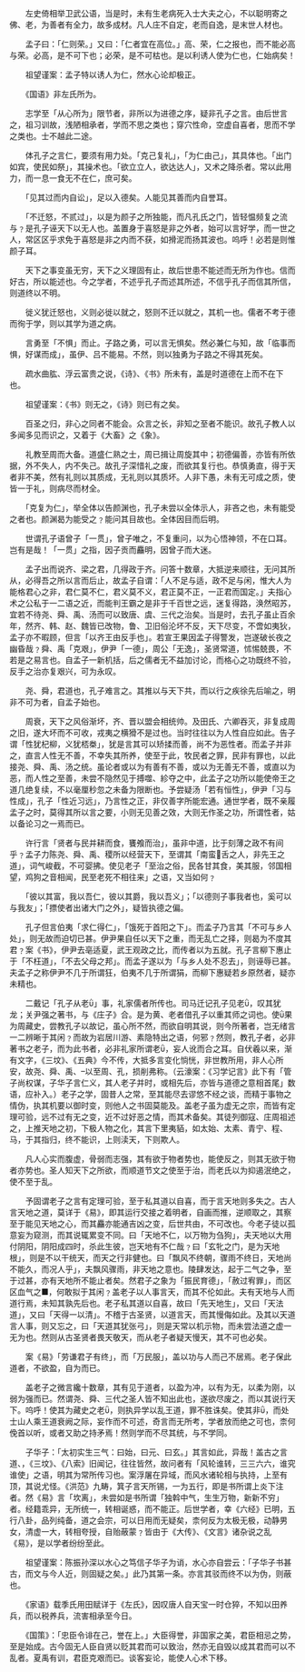 <!-- { "loadSidebar": true } -->
　　左史倚相举卫武公语，当是时，未有生老病死入士大夫之心，不以聪明寄之佛、老，为善者有全力，故多成材。凡人庄不自定，老而自逸，是末世人材也。

　　孟子曰：「仁则荣。」又曰：「仁者宜在高位。」高、荣，仁之报也，而不能必高与荣。必高，是不可下也；必荣，是不可枯也。是以利诱人使为仁也，仁始病矣！

　　祖望谨案：孟子特以诱人为仁，然水心论却极正。

　　《国语》非左氏所为。

　　志学至「从心所为」限节者，非所以为进德之序，疑非孔子之言。由后世言之，祖习训故，浅陋相承者，学而不思之类也；穿穴性命，空虚自喜者，思而不学之类也。士不越此二途。

　　体孔子之言仁，要须有用力处。「克己复礼」，「为仁由己」，其具体也。「出门如宾，使民如祭」，其操术也。「欲立立人，欲达达人」，又术之降杀者。常以此用力，而一息一食无不在仁，庶可矣。

　　「见其过而内自讼」，足以入德矣。人能见其善而内自誉耳。

　　「不迁怒，不贰过」，以是为颜子之所独能，而凡孔氏之门，皆轻愠频复之流与﹖是孔子诬天下以无人也。盖置身于喜怒是非之外者，始可以言好学，而一世之人，常区区乎求免于喜怒是非之内而不获，如搰泥而扬其波也。呜呼！必若是则惟颜子耳。

　　天下之事变虽无穷，天下之义理固有止，故后世患不能述而无所为作也。信而好古，所以能述也。今之学者，不述乎孔子而述其所述，不信乎孔子而信其所信，则道终以不明。

　　徙义犹迁怒也，义则必徙以就之，怒则不迁以就之，其机一也。儒者不考于德而徇于学，则以其学为道之病。

　　言勇至「不惧」而止。子路之勇，可以言无惧矣。然必兼仁与知，故「临事而惧，好谋而成」，虽伊、吕不能易。不然，则以独勇为子路之不得其死矣。

　　疏水曲肱、浮云富贵之说，《诗》、《书》所未有，盖是时道德在上而不在下也。

　　祖望谨案：《书》则无之，《诗》则已有之矣。

　　百圣之归，非心之同者不能会。众言之长，非知之至者不能识。故孔子教人以多闻多见而识之，又着于《大畜》之《象》。

　　礼教至周而大备。道盛仁熟之士，周已揖让周旋其中；初德偏善，亦皆有所依据，外不失人，内不失己。故孔子深惜礼之废，而欲其复行也。恭慎勇直，得于天者非不美，然有礼则以其质成，无礼则以其质坏。人非下愚，未有无可成之质，使皆一于礼，则病尽而材全。

　　「克复为仁」，举全体以告颜渊也，孔子未尝以全体示人，非吝之也，未有能受之者也。颜渊曷为能受之﹖能问其目故也。全体因目而后明。

　　世谓孔子语曾子「一贯」，曾子唯之，不复重问，以为心悟神领，不在口耳。岂有是哉！「一贯」之指，因子贡而麤明，因曾子而大迷。

　　孟子出而说齐、梁之君，几得政于齐。问答十数章，大抵逆来顺往，无问其所从，必得吾之所以言而后止，故孟子自谓：「人不足与适，政不足与闲，惟大人为能格君心之非，君仁莫不仁，君义莫不义，君正莫不正，一正君而国定。」夫指心术之公私于一二语之近，而能判王霸之是非于千百世之远，迷复得路，涣然昭苏，宜若不待尧、舜、禹、汤而可以致唐、虞、三代之治矣。当是时，去孔子虽止百余年，然齐、韩、赵、魏皆已改物，鲁、卫旧俗沦坏不反，天下尽变，不啻如夷狄，孟子亦不暇顾，但言「以齐王由反手也」。若宣王果因孟子得警发，岂遂破长夜之幽昏哉﹖舜、禹「克艰」，伊尹「一德」，周公「无逸」，圣贤常道，怵惕兢畏，不若是之易言也。自孟子一新机括，后之儒者无不益加讨论，而格心之功既终不验，反手之治亦复艰兴，可为永叹。

　　尧、舜，君道也，孔子难言之。其推以与天下共，而以行之疾徐先后喻之，明非不可为者，自孟子始也。

　　周衰，天下之风俗渐坏，齐、晋以盟会相统帅。及田氏、六卿吞灭，非复成周之旧，遂大坏而不可收，戎夷之横猾不是过也。当时往往以为人性自应如此。告子谓「性犹杞柳，义犹桮桊」，犹是言其可以矫揉而善，尚不为恶性者。而孟子并非之，直言人性无不善，不幸失其所养，使至于此，牧民者之罪，民非有罪也，以此接尧、舜、禹、汤之统。虽论者或以为有善有不善，或以为无善无不善，或直以为恶，而人性之至善，未尝不隐然见于搏噬、紾夺之中，此孟子之功所以能使帝王之道几绝复续，不以毫厘秒忽之未备为限断也。予尝疑汤「若有恒性」，伊尹「习与性成」，孔子「性近习远」，乃言性之正，非仅善字所能宏通。通世学者，既不亲履孟子之时，莫得其所以言之要，小则无见善之效，大则无作圣之功，所谓性者，姑以备论习之一焉而已。

　　许行言「贤者与民并耕而食，饔飧而治」，虽非中道，比于刻薄之政不有间乎﹖孟子力陈尧、舜、禹、稷所以经营天下，至谓其「南蛮舌之人，非先王之道」，词气峻截，不可婴拂。使见老子「至治之俗，民各甘其食，美其服，邻国相望，鸡狗之音相闻，民至老死不相往来」之语，又当如何﹖

　　「彼以其富，我以吾仁，彼以其爵，我以吾义」；「以德则子事我者也，奚可以与我友」；「摽使者出诸大门之外」，疑皆执德之偏。

　　孔子但言伯夷「求仁得仁」，「饿死于首阳之下」。而孟子乃言其「不可与乡人处」，则无故而迫切已甚。伊尹果自任以天下之重，而无乱亡之择，则曷为不度其君﹖案《书》，伊尹去亳适夏，武王观政之比，而传者以为五就。孔子言柳下惠止于「不枉道」，「不去父母之邦」。而孟子遂以为「与乡人处不忍去」，则诬辱已甚。夫孟子之称伊尹不几于所谓狂，伯夷不几于所谓狷，而柳下惠疑若乡原然者，疑亦未精也。

　　二戴记「孔子从老」事，礼家儒者所传也。司马迁记孔子见老，叹其犹龙；关尹强之著书，与《庄子》合。是为黄、老者借孔子以重其师之词也。使果为周藏史，尝教孔子以故记，虽心所不然，而欲自明其说，则今所著者，岂无绪言一二辨晰于其闲﹖而故为岩居川游、素隐特出之语，何邪﹖然则，教孔子者，必非著书之老子，而为此书者，必非礼家所谓老，妄人讹而合之耳。自伏羲以来，渐有文字，《三坟》、《五典》今不传，大抵多言变化惝恍，非世教所用，非人心所安，故尧、舜、禹、以至周、孔，损削弗称。（云濠案：《习学记言》此下有「管子尚权谋，子华子言仁义，其人老子并时，或相先后，亦皆与道德之意相首尾」数语，应补入。）老子之学，固昔人之常，至其能尽去谬悠不经之谈，而精于事物之情伪，执其机要以御时变，则他人之书固莫能及。盖老子虽为虚无之宗，而皆有定理可验，远不过有无之变，近不过好恶之情，而其术备矣。其徒列御寇、庄周祖述之，上推天地之初，下极人物之化，其言下里夷貊，如太始、太素、青宁、程、马，于其指归，终不能识，上则渎天，下则欺人。

　　凡人心实而腹虚，骨弱而志强，其有欲于物者势也，能使反之，则其无欲于物者亦势也。圣人知天下之所欲，而顺道节文之使至于治，而老氏以为抑遏泯绝之，使不至于乱。

　　予固谓老子之言有定理可验，至于私其道以自喜，而于言天地则多失之。古人言天地之道，莫详于《易》，即其运行交接之着明者，自画而推，逆顺取之，其察至于能见天地之心，而其麤亦能通吉凶之变，后世共由，不可改也。今老子徒以孤意妄为窥测，而其说辄累变不同。曰「天地不仁，以万物为刍狗」，夫天地以大用付阴阳，阴阳成四时，杀此生彼，岂天地有不仁哉﹖曰「玄牝之门，是为天地根」，则是不以干统天，而天之行非健也。曰「飘风不终朝，骤雨不终日，天地尚不能久，而况人乎」，夫飘风骤雨，非天地之意也。陵肆发达，起于二气之争，至于过甚，亦有天地所不能止者矣。然君子之象为「振民育德」，「赦过宥罪」，而区区血气之■，何敢拟于其闲﹖盖老子以人事言天，而其不伦如此。夫有天地与人而道行焉，未知其孰先后也。老子私其道以自喜，故曰「先天地生」，又曰「天法道」，又曰「天得一以清」。不稽于古圣贤，以道言天，而其慢侮如此。及其以天道言人事，则又忘之，曰「天道其犹张弓」，则是天常以机示物，而未尝法道之虚一无为也。然则从古圣贤者畏天敬天，而从老子者疑天慢天，其不可也必矣。

　　案《易》「劳谦君子有终」，而「万民服」，盖以功与人而己不居焉。老子保此道者，不欲盈，自为而已。

　　盖老子之微言纔十数章，其有见于道者，以盈为冲，以有为无，以柔为刚，以弱为强而已。然谓尧、舜、三代之圣人皆不知出此也，遂欲尽废之，而以其说行天下。呜呼！使其为藏史之老，则执异学以乱王道，罪不胜诛矣。使其非，而处士山人乘王道衰阙之际，妄作而不可述，奇言而无所考，学者放而绝之可也，柰何俛首以听，或者又助之持矛焉！然则学而不尽其统，与不学同。

　　子华子：「太初实生三气：曰始，曰元、曰玄。」其言如此，异哉！盖古之言道、，《三坟》、《八索》旧闻记，往往皆然，故问者有「风轮谁转，三三六六，谁究谁使」之语，明其为常所传习也。案浮屠在异域，而风水诸轮相与执持，上至有顶，其说尤怪。《洪范》九畴，箕子言天所锡，一为五行，即是书所谓上炎下注者。然《易》言「坎离」，未尝如是书所谓「独斡中气，生生万物，新新不穷」者。经籍乖异，无所统一，转相诞惑，而不能正。后世学者，幸《六经》已明，五行八卦，品列纯备，道之会宗，可以日用而无疑矣，柰何反为太极无极，动静男女，清虚一大，转相夸授，自贻蔽蒙﹖皆由于《大传》、《文言》诸杂说之乱《易》，是以学者纷纷至此。

　　祖望谨案：陈振孙深以水心之笃信子华子为诮，水心亦自尝云：「子华子书甚古，而文与今人近，则固疑之矣。」此乃其第一条。亦言其驳而终不以为伪，则蔽也。

　　《家语》载季氏用田赋详于《左氏》，因叹唐人自天宝一时仓猝，不知以田养兵，而以税养兵，流害相承至今日。

　　《国策》：「忠臣令诽在己，誉在上。」大臣得誉，非国家之美，君臣相忌之势，至是始成。古今固无人臣自贤以贬其君而可以致治，然亦无自毁以成其君而可以不乱者。夏禹有训，君臣克艰而已。谈客妄论，能使人心术下移。

